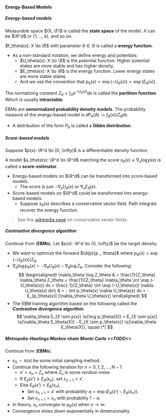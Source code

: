 #### Energy-Based Models

##### Energy-based models

Measurable space $(X, \F)$ is called the **state space** of the model. $X$ can be $\R^d$ or $\{1, \ldots, k\}$, and so on.

$f_\theta(x): X \to \R$ with parameter $\theta \in \Theta$ is called a **energy function**.

- As a non-standard notation, we define energy and potentials:
  - $U_\theta(x): X \to \R$ is the potential function. Higher potential states are more stable and has higher density.
  - $E_\theta(x): X \to \R$ is the energy function. Lower energy states are more stable states.
  - And we use the convention that $p_\theta(x) \propto \exp(-U_\theta(x)) \propto \exp(E_\theta(x))$.

The normalizing constant $Z_\theta = \int_{X} e^{- U_\theta(x)} \dd x$ is called the **partition function**. Which is usually **intractable**.

EBMs are **unnormalized probability density models**. The probability measure of the energy-based model is $\dd P_\theta(A) := f_\theta(x) / Z_\theta\dd x$.

- A distribution of the form $P_\theta$ is called a **Gibbs distribution**.

##### Score-based models

Suppose $p(x): \R^d \to [0, \infty)$ is a differentiable density function.

A model $s_\theta(x): \R^d \to \R^d$ matching the score $s_\theta(x) \approx \nabla_x \log p(x)$ is called a **score-estimator**.

- Energy-based models on $\R^d$ can be transformed into score-based models.
  - The score is just $-\nabla_x U_\theta(x)$ or $\nabla_x E_\theta(x)$.
- Score-based models on $\R^d$ could be transformed into energy-based models.
  - Suppose $s_\theta(x)$ describes a conservative vector field. Path integrals recover the energy function.

> See this [wikipedia page](https://en.wikipedia.org/wiki/Conservative_vector_field) on conservative vector fields.

##### Contrastive divergence algorithm

Continue from (**EBMs**). Let $p(x): \R^d \to (0, \infty)$ be the target density.

- We want to optimize the forward $\d{p}{p _ \theta}$ where $p _ \theta(x) = \exp(-U _ \theta(x)) / Z _ \theta$.
- $\nabla_\theta \log p_\theta(x) = -\nabla_\theta U_\theta(x) - \nabla_\theta \log Z_\theta$. Consider the following:
  $$
  \begin{aligned}
  \nabla_\theta \log Z_\theta & = \frac{1}{Z_\theta} \nabla_\theta Z_\theta = \frac{1}{Z_\theta} \nabla_\theta \int \exp (-U_\theta(x)) dx  = \frac{-1}{Z_\theta} \int \exp (-U_\theta(x)) \nabla U_\theta(x) dx\\
  & = - \int p_\theta(x) \nabla U_\theta(x) dx = - E_{p_\theta(x)} [\nabla_\theta U_\theta(x)]
  \end{aligned}
  $$
- The EBM training algorithm based on the following called the **Contrastive divergence algorithm**.
  $$
  \nabla_\theta E_{X \sim p(x)} \s{\log p_\theta(X)} = E_{X \sim p(x)} \s{\nabla_\theta E_\theta(X)} - E_{X \sim p_\theta(x)} \s{\nabla_\theta E_\theta(X)}, \quad (*)
  $$

##### Metropolis-Hastings Markov chain Monte Carlo ==TODO==

Continue from (**EBMs**).

- $x_0 \sim \pi(x)$ be some initial sampling method.
- Continue the following iteration for $n = 0, 1, 2, \ldots, N - 1$.
  - $x' = x_n + Z_n$ where $Z_n$ is some random noise.
  - If $E_\theta(x') \ge E_\theta(x_n)$, set $x_{n + 1} = x'$.
  - Else $E_\theta(x') < E_\theta(x_n)$,
    - Set $x_{n + 1} = x'$ with probability $\alpha = \exp(E_\theta(x') - E_\theta(x_n))$.
    - Set $x_{n + 1} = x_n$ with probability $1 - \alpha$.
- In theory, $x_n$ converges to $p_\theta(x)$ when $n \to \infty$.
- Convergence slows down exponentially in dimensionality.
